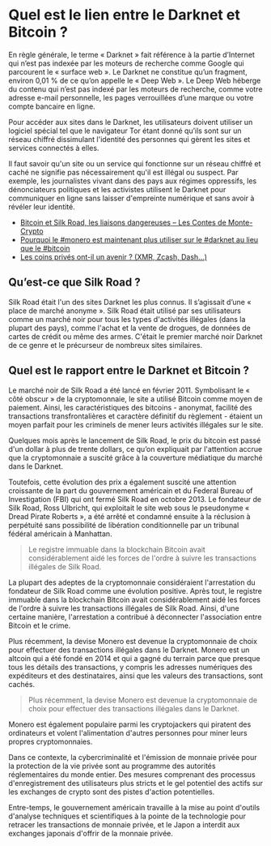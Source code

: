 # Quel est le lien entre le Darknet et Bitcoin ?

En règle générale, le terme « Darknet » fait référence à la partie d’Internet qui n’est pas indexée par les moteurs de recherche comme Google qui parcourent le « surface web ». Le Darknet ne constitue qu’un fragment, environ 0,01 % de ce qu’on appelle le « Deep Web ». Le Deep Web héberge du contenu qui n’est pas indexé par les moteurs de recherche, comme votre adresse e-mail personnelle, les pages verrouillées d’une marque ou votre compte bancaire en ligne.

Pour accéder aux sites dans le Darknet, les utilisateurs doivent utiliser un logiciel spécial tel que le navigateur Tor étant donné qu’ils sont sur un réseau chiffré dissimulant l'identité des personnes qui gèrent les sites et services connectés à elles.

Il faut savoir qu'un site ou un service qui fonctionne sur un réseau chiffré et caché ne signifie pas nécessairement qu'il est illégal ou suspect. Par exemple, les journalistes vivant dans des pays aux régimes oppressifs, les dénonciateurs politiques et les activistes utilisent le Darknet pour communiquer en ligne sans laisser d'empreinte numérique et sans avoir à révéler leur identité.

- [Bitcoin et Silk Road, les liaisons dangereuses – Les Contes de Monte-Crypto](https://youtu.be/yHVSo6fZQzw)
- [Pourquoi le #monero est maintenant plus utiliser sur le #darknet au lieu que le #bitcoin](https://youtu.be/aCXR2B6H6dc)
- [Les coins privés ont-il un avenir ? (XMR, Zcash, Dash...)](https://youtu.be/w16IPmwSJCY)

## Qu’est-ce que Silk Road ?

Silk Road était l'un des sites Darknet les plus connus. Il s’agissait d’une « place de marché anonyme ». Silk Road était utilisé par ses utilisateurs comme un marché noir pour tous les types d'activités illégales (dans la plupart des pays), comme l'achat et la vente de drogues, de données de cartes de crédit ou même des armes. C'était le premier marché noir Darknet de ce genre et le précurseur de nombreux sites similaires.

## Quel est le rapport entre le Darknet et Bitcoin ?

Le marché noir de Silk Road a été lancé en février 2011. Symbolisant le « côté obscur » de la cryptomonnaie, le site a utilisé Bitcoin comme moyen de paiement. Ainsi, les caractéristiques des bitcoins - anonymat, facilité des transactions transfrontalières et caractère définitif du règlement - étaient un moyen parfait pour les criminels de mener leurs activités illégales sur le site.

Quelques mois après le lancement de Silk Road, le prix du bitcoin est passé d'un dollar à plus de trente dollars, ce qu’on expliquait par l'attention accrue que la cryptomonnaie a suscité grâce à la couverture médiatique du marché dans le Darknet.

Toutefois, cette évolution des prix a également suscité une attention croissante de la part du gouvernement américain et du Federal Bureau of Investigation (FBI) qui ont fermé Silk Road en octobre 2013. Le fondateur de Silk Road, Ross Ulbricht, qui exploitait le site web sous le pseudonyme « Dread Pirate Roberts », a été arrêté et condamné ensuite à la réclusion à perpétuité sans possibilité de libération conditionnelle par un tribunal fédéral américain à Manhattan.

> Le registre immuable dans la blockchain Bitcoin avait considérablement aidé les forces de l'ordre à suivre les transactions illégales de Silk Road.

La plupart des adeptes de la cryptomonnaie considéraient l'arrestation du fondateur de Silk Road comme une évolution positive. Après tout, le registre immuable dans la blockchain Bitcoin avait considérablement aidé les forces de l'ordre à suivre les transactions illégales de Silk Road. Ainsi, d'une certaine manière, l'arrestation a contribué à déconnecter l'association entre Bitcoin et le crime.

Plus récemment, la devise Monero est devenue la cryptomonnaie de choix pour effectuer des transactions illégales dans le Darknet. Monero est un altcoin qui a été fondé en 2014 et qui a gagné du terrain parce que presque tous les détails des transactions, y compris les adresses numériques des expéditeurs et des destinataires, ainsi que les valeurs des transactions, sont cachés.

> Plus récemment, la devise Monero est devenue la cryptomonnaie de choix pour effectuer des transactions illégales dans le Darknet.

Monero est également populaire parmi les cryptojackers qui piratent des ordinateurs et volent l'alimentation d'autres personnes pour miner leurs propres cryptomonnaies.

Dans ce contexte, la cybercriminalité et l'émission de monnaie privée pour la protection de la vie privée sont au programme des autorités réglementaires du monde entier. Des mesures comprenant des processus d'enregistrement des utilisateurs plus stricts et le gel potentiel des actifs sur les exchanges de crypto sont des pistes d'action potentielles.

Entre-temps, le gouvernement américain travaille à la mise au point d'outils d'analyse techniques et scientifiques à la pointe de la technologie pour retracer les transactions de monnaie privée, et le Japon a interdit aux exchanges japonais d'offrir de la monnaie privée.
